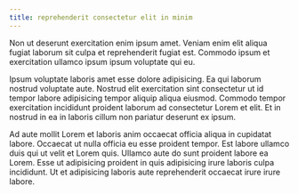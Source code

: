 ```yaml
---
title: reprehenderit consectetur elit in minim
---
```


Non ut deserunt exercitation enim ipsum amet. Veniam enim elit aliqua fugiat laborum sit culpa et reprehenderit fugiat est. Commodo ipsum et exercitation ullamco ipsum ipsum voluptate qui eu.

Ipsum voluptate laboris amet esse dolore adipisicing. Ea qui laborum nostrud voluptate aute. Nostrud elit exercitation sint consectetur ut id tempor labore adipisicing tempor aliquip aliqua eiusmod. Commodo tempor exercitation incididunt proident laborum ad consectetur Lorem et elit. Et in nostrud in ea in laboris cillum non pariatur deserunt ex ipsum.

Ad aute mollit Lorem et laboris anim occaecat officia aliqua in cupidatat labore. Occaecat ut nulla officia eu esse proident tempor. Est labore ullamco duis qui ut velit et Lorem quis. Ullamco aute do sunt proident labore ea Lorem. Esse ut adipisicing proident in quis adipisicing irure laboris culpa incididunt. Ut et adipisicing laboris aute reprehenderit occaecat irure irure labore.